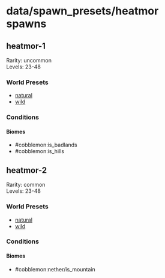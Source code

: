 # data/spawn_presets/heatmor spawns  
  
## heatmor-1  
Rarity: uncommon  
Levels: 23-48  
  
### World Presets  
* [natural](/data/world_presets/natural.md)  
* [wild](/data/world_presets/wild.md)  
  
### Conditions  
  
#### Biomes  
  * #cobblemon:is_badlands
  * #cobblemon:is_hills
  
  
## heatmor-2  
Rarity: common  
Levels: 23-48  
  
### World Presets  
* [natural](/data/world_presets/natural.md)  
* [wild](/data/world_presets/wild.md)  
  
### Conditions  
  
#### Biomes  
  * #cobblemon:nether/is_mountain
  
